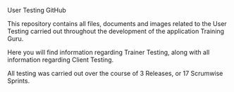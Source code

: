 User Testing GitHub

This repository contains all files, documents and images related to the User Testing carried out throughout the development of the application Training Guru.

Here you will find information regarding Trainer Testing, along with all information regarding Client Testing.

All testing was carried out over the course of 3 Releases, or 17 Scrumwise Sprints.
